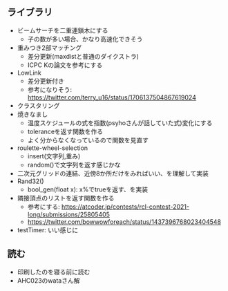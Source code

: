 ## ライブラリ
- ビームサーチを二重連鎖木にする
    - 子の数が多い場合、かなり高速化できそう
- 重みつき2部マッチング
    - 差分更新(maxdistと普通のダイクストラ)
    - ICPC Kの論文を参考にする
- LowLink
    - 差分更新付き
    - 参考になりそう: https://twitter.com/terry_u16/status/1706137504867619024
- クラスタリング
- 焼きなまし
    - 温度スケジュールの式を指数(psyhoさんが話していた式)変化にする
    - toleranceを返す関数を作る
    - よく分からなくなっているので関数を見直す
- roulette-wheel-selection
    - insert(文字列,重み)
    - random()で文字列を返す感じかな
- 二次元グリッドの連結、近傍8か所だけをみればいい、を理解して実装
- Rand32()
    - bool_gen(float x): x%でtrueを返す、を実装
- 隣接頂点のリストを返す関数を作る
    - 参考にする: https://atcoder.jp/contests/rcl-contest-2021-long/submissions/25805405
    - https://twitter.com/bowwowforeach/status/1437396768023404548
- testTimer: いい感じに
## 読む
- 印刷したのを寝る前に読む
- AHC023のwataさん解